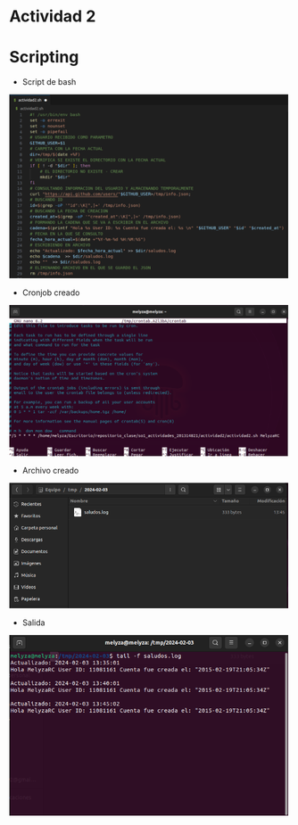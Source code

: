 # Actividad 2 
# Scripting 

- Script de bash

<img src="images/1.png" alt="drawing" width="500">

- Cronjob creado

<img src="images/4.png" alt="drawing" width="500">

- Archivo creado
  
<img src="images/2.png" alt="drawing" width="500">

- Salida

<img src="images/3.png" alt="drawing" width="500">
